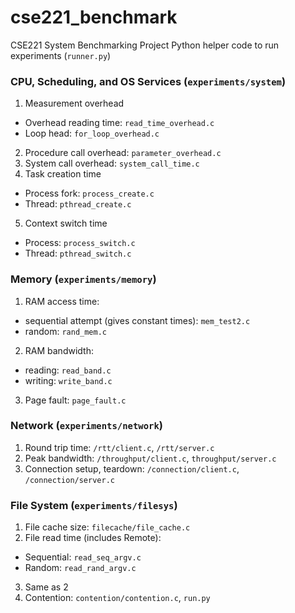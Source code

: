 cse221_benchmark
================

CSE221 System Benchmarking Project
Python helper code to run experiments (`runner.py`)


### CPU, Scheduling, and OS Services (`experiments/system`)
1. Measurement overhead
  * Overhead reading time: `read_time_overhead.c`
  * Loop head: `for_loop_overhead.c`
2. Procedure call overhead: `parameter_overhead.c`
3. System call overhead: `system_call_time.c`
4. Task creation time
  * Process fork: `process_create.c`
  * Thread: `pthread_create.c`
5. Context switch time
  * Process: `process_switch.c`
  * Thread: `pthread_switch.c`


### Memory (`experiments/memory`)
1. RAM access time: 
  * sequential attempt (gives constant times): `mem_test2.c`
  * random: `rand_mem.c`
2. RAM bandwidth:
  * reading: `read_band.c`
  * writing: `write_band.c`
3. Page fault: `page_fault.c`


### Network (`experiments/network`)
1. Round trip time: `/rtt/client.c`, `/rtt/server.c`
2. Peak bandwidth: `/throughput/client.c`, `throughput/server.c`
3. Connection setup, teardown: `/connection/client.c`, `/connection/server.c`


### File System (`experiments/filesys`)
1. File cache size: `filecache/file_cache.c`
2. File read time (includes Remote):
  * Sequential: `read_seq_argv.c`
  * Random: `read_rand_argv.c`
3. Same as 2
4. Contention: `contention/contention.c`, `run.py`